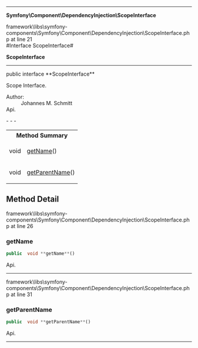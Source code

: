 - - -

**Symfony\Component\DependencyInjection\ScopeInterface**
<div class="location">framework\libs\symfony-components\Symfony\Component\DependencyInjection\ScopeInterface.php at line 21</div>
#Interface ScopeInterface#

**ScopeInterface**


- - -

<p class="signature">public  interface **ScopeInterface**</p>

<div class="comment" id="overview_description"><p>Scope Interface.</p></div>

<dl>
<dt>Author:</dt>
<dd>Johannes M. Schmitt <schmittjoh@gmail.com></dd>
<dt>Api.</dt>
</dl>
- - -

<table id="summary_method">
<tr><th colspan="2">Method Summary</th></tr>
<tr>
<td class="type"> void</td>
<td class="description"><p class="name"><a href="#getName">getName</a>()</p><p class="description"></p></td>
</tr>
<tr>
<td class="type"> void</td>
<td class="description"><p class="name"><a href="#getParentName">getParentName</a>()</p><p class="description"></p></td>
</tr>
</table>

<h2 id="detail_method">Method Detail</h2>
<div class="location">framework\libs\symfony-components\Symfony\Component\DependencyInjection\ScopeInterface.php at line 26</div>
<h3 id="getName()">getName</h3>

```php
public  void **getName**()
```
<div class="details">
<p></p><dl>
<dt>Api.</dt>
</dl>
</div>

- - -

<div class="location">framework\libs\symfony-components\Symfony\Component\DependencyInjection\ScopeInterface.php at line 31</div>
<h3 id="getParentName()">getParentName</h3>

```php
public  void **getParentName**()
```
<div class="details">
<p></p><dl>
<dt>Api.</dt>
</dl>
</div>

- - -


